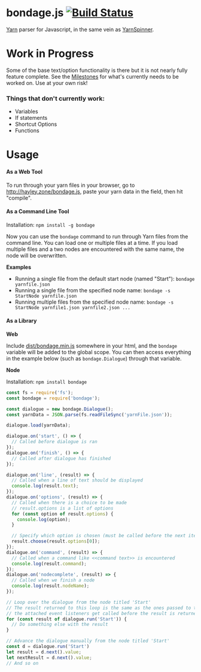 # bondage.js [![Build Status](https://travis-ci.org/jhayley/bondage.js.svg?branch=master)](https://travis-ci.org/jhayley/bondage.js)
[Yarn](https://github.com/InfiniteAmmoInc/Yarn) parser for Javascript, in the same vein as [YarnSpinner](https://github.com/thesecretlab/YarnSpinner).

# Work in Progress

Some of the base text/option functionality is there but it is not nearly fully feature complete. See the [Milestones](https://github.com/jhayley/bondage.js/milestones) for what's currently needs to be worked on.
Use at your own risk!

### Things that don't currently work:
* Variables
* If statements
* Shortcut Options
* Functions

# Usage

#### As a Web Tool

To run through your yarn files in your browser, go to http://hayley.zone/bondage.js, paste your yarn data in the field, then hit "compile".

#### As a Command Line Tool
Installation: `npm install -g bondage`

Now you can use the `bondage` command to run through Yarn files from the command line. You can load one or multiple files at a time. If you load multiple files and a two nodes are encountered with the same name, the node will be overwritten.

**Examples**

* Running a single file from the default start node (named "Start"): `bondage yarnfile.json`
* Running a single file from the specified node name: `bondage -s StartNode yarnfile.json`
* Running multiple files from the specified node name: `bondage -s StartNode yarnfile1.json yarnfile2.json ...`

#### As a Library

**Web**

Include [dist/bondage.min.js](https://github.com/jhayley/bondage.js/blob/master/dist/bondage.min.js) somewhere in your html, and the `bondage` variable will be added to the global scope. You can then access everything in the example below (such as `bondage.Dialogue`) through that variable.

**Node**

Installation: `npm install bondage`

```javascript
const fs = require('fs');
const bondage = require('bondage');

const dialogue = new bondage.Dialogue();
const yarnData = JSON.parse(fs.readFileSync('yarnFile.json'));

dialogue.load(yarnData);

dialogue.on('start', () => {
  // Called before dialogue is ran
});
dialogue.on('finish', () => {
  // Called after dialogue has finished
});

dialogue.on('line', (result) => {
  // Called when a line of text should be displayed
  console.log(result.text);
});
dialogue.on('options', (result) => {
  // Called when there is a choice to be made
  // result.options is a list of options
  for (const option of result.options) {
    console.log(option);
  }

  // Specify which option is chosen (must be called before the next iteration of the loop)
  result.choose(result.options[0]);
});
dialogue.on('command', (result) => {
  // Called when a command like <<command text>> is encountered
  console.log(result.command);
});
dialogue.on('nodecomplete', (result) => {
  // Called when we finish a node
  console.log(result.nodeName);
});

// Loop over the dialogue from the node titled 'Start'
// The result returned to this loop is the same as the ones passed to the listeners above, but
// the attached event listeners get called before the result is returned to this loop
for (const result of dialogue.run('Start')) {
  // Do something else with the result
}

// Advance the dialogue manually from the node titled 'Start'
const d = dialogue.run('Start')
let result = d.next().value;
let nextResult = d.next().value;
// And so on
```
